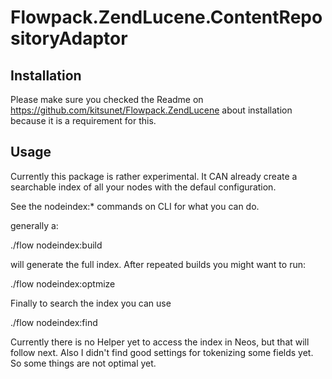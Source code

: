 Flowpack.ZendLucene.ContentRepositoryAdaptor
============================================

Installation
------------
Please make sure you checked the Readme on
https://github.com/kitsunet/Flowpack.ZendLucene
about installation because it is a requirement for this.

Usage
-----
Currently this package is rather experimental. It CAN already create a searchable
index of all your nodes with the defaul configuration.

See the nodeindex:* commands on CLI for what you can do.

generally a:

  ./flow nodeindex:build

will generate the full index. After repeated builds you might want to run:

  ./flow nodeindex:optmize

Finally to search the index you can use

  ./flow nodeindex:find

Currently there is no Helper yet to access the index in Neos, but that will follow next.
Also I didn't find good settings for tokenizing some fields yet. So some things are not optimal yet.
